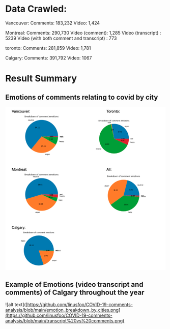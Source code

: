 # Data Crawled:

Vancouver:
	Comments: 183,232
	Video: 1,424

Montreal:
	Comments: 290,730
	Video (comment): 1,285
	Video (transcript) : 5239
	Video (with both comment and transcript) : 773

toronto:
	Comments: 281,859
	Video: 1,781

Calgary:
	Comments:  391,792
	Video: 1067
  
  
 # Result Summary
 
 ## Emotions of comments relating to covid by city
 
 ![alt text](https://github.com/linusfoo/COVID-19-comments-analysis/blob/main/emotion_breakdown_by_cities.png)

## Example of Emotions (video transcript and comments) of Calgary throughout the year
![alt text]([https://github.com/linusfoo/COVID-19-comments-analysis/blob/main/emotion_breakdown_by_cities.png](https://github.com/linusfoo/COVID-19-comments-analysis/blob/main/transcript%20vs%20comments.png)
  
  

